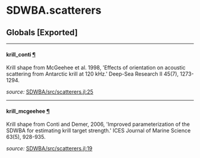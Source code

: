 # SDWBA.scatterers


## Globals [Exported]

---

<a id="global__krill_conti.1" class="lexicon_definition"></a>
#### krill_conti [¶](#global__krill_conti.1)
Krill shape from McGeehee et al. 1998, 'Effects of orientation on acoustic scattering
from Antarctic krill at 120 kHz.' Deep-Sea Research II 45(7), 1273-1294.


*source:*
[SDWBA/src/scatterers.jl:25](https://github.com/ElOceanografo/SDWBA.jl/tree/7fbe2c7b477427f6a5f0b50223d5e4df5bae754f/src/scatterers.jl#L25)

---

<a id="global__krill_mcgeehee.1" class="lexicon_definition"></a>
#### krill_mcgeehee [¶](#global__krill_mcgeehee.1)
Krill shape from Conti and Demer, 2006, 'Improved parameterization of the SDWBA for 
estimating krill target strength.' ICES Journal of Marine Science 63(5), 928-935.


*source:*
[SDWBA/src/scatterers.jl:19](https://github.com/ElOceanografo/SDWBA.jl/tree/7fbe2c7b477427f6a5f0b50223d5e4df5bae754f/src/scatterers.jl#L19)


